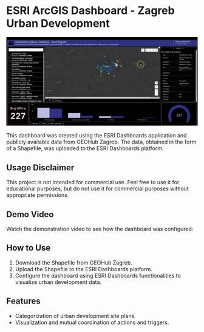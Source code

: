 # ESRI ArcGIS Dashboard - Zagreb Urban Development

![Dashboard Screenshot](https://github.com/Tomislav14/ArcGIS-Dashboards/blob/main/esri%20dashbaords.jpg)

This dashboard was created using the ESRI Dashboards application and publicly available data from GEOHub Zagreb. The data, obtained in the form of a Shapefile, was uploaded to the ESRI Dashboards platform.

## Usage Disclaimer

This project is not intended for commercial use. Feel free to use it for educational purposes, but do not use it for commercial purposes without appropriate permissions.

## Demo Video

Watch the demonstration video to see how the dashboard was configured:

## How to Use

1. Download the Shapefile from GEOHub Zagreb.
2. Upload the Shapefile to the ESRI Dashboards platform.
3. Configure the dashboard using ESRI Dashboards functionalities to visualize urban development data.

## Features

- Categorization of urban development site plans.
- Visualization and mutual coordination of actions and triggers.



